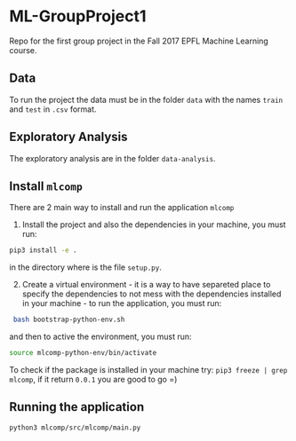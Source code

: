 # ML-GroupProject1

Repo for the first group project in the Fall 2017 EPFL Machine Learning course.

## Data
To run the project the data must be in the folder `data` with the names `train` and `test` in `.csv` format.

## Exploratory Analysis
The exploratory analysis are in the folder `data-analysis`.

## Install `mlcomp` 
There are 2 main way to install and run the application `mlcomp`

1. Install the project and also the dependencies in your machine, you must run:
```bash
pip3 install -e .
```

in the directory where is the file `setup.py`.

2. Create a virtual environment - it is a way to have separeted place to specify the dependencies to not mess with the dependencies installed in your machine - to run the application, you must run:
```bash
 bash bootstrap-python-env.sh
```
and then to active the environment, you must run:
```bash
source mlcomp-python-env/bin/activate
```

To check if the package is installed in your machine try: `pip3 freeze | grep mlcomp`, if it return `0.0.1` you are good to go =)


## Running the application
```bash
python3 mlcomp/src/mlcomp/main.py
```